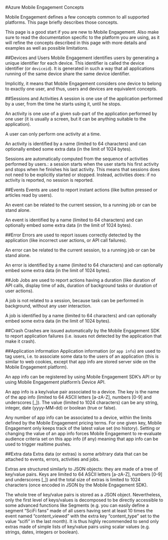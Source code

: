 <properties
	pageTitle="Mobile Engagement Concepts"
	description="Mobile Engagement Concepts"
	services="mobile-engagement"
	documentationCenter="mobile"
	authors="kpiteira"
	manager="dwrede"
	editor="" />

<tags
	ms.service="mobile-engagement"
	ms.workload="mobile"
	ms.tgt_pltfrm="mobile-android"
	ms.devlang="na"
	ms.topic="get-started-article"
	ms.date="01/24/2015"
	ms.author="kapiteir" />

#Azure Mobile Engagement Concepts

Mobile Engagement defines a few concepts common to all supported platforms. This page briefly describes those concepts.

This page is a good start if you are new to Mobile Engagement. Also make sure to read the documentation specific to the platform you are using, as it will refine the concepts described in this page with more details and examples as well as possible limitations.

##Devices and Users
Mobile Engagement identifies users by generating a unique identifier for each device. This identifier is called the device identifier (or `deviceid`). It is generated in such a way that all applications running of the same device share the same device identifier.

Implicitly, it means that Mobile Engagement considers one device to belong to exactly one user, and thus, users and devices are equivalent concepts.

##Sessions and Activities
A session is one use of the application performed by a user, from the time he starts using it, until he stops.

An activity is one use of a given sub-part of the application performed by one user (it is usually a screen, but it can be anything suitable to the application).

A user can only perform one activity at a time.

An activity is identified by a name (limited to 64 characters) and can optionally embed some extra data (in the limit of 1024 bytes).

Sessions are automatically computed from the sequence of activities performed by users.: a session starts when the user starts his first activity and stops when he finishes his last activity. This means that sessions does not need to be explicitly started or stopped. Instead, activities does: if no activity is reported, no session is reported.

##Events
Events are used to report instant actions (like button pressed or articles read by users).

An event can be related to the current session, to a running job or can be stand alone.

An event is identified by a name (limited to 64 characters) and can optionally embed some extra data (in the limit of 1024 bytes).

##Error
Errors are used to report issues correctly detected by the application (like incorrect user actions, or API call failures).

An error can be related to the current session, to a running job or can be stand alone.

An error is identified by a name (limited to 64 characters) and can optionally embed some extra data (in the limit of 1024 bytes).

##Job
Jobs are used to report actions having a duration (like duration of API calls, display time of ads, duration of background tasks or duration of user actions).

A job is not related to a session, because task can be performed in background, without any user interaction.

A job is identified by a name (limited to 64 characters) and can optionally embed some extra data (in the limit of 1024 bytes).

##Crash
Crashes are issued automatically by the Mobile Engagement SDK to report application failures (i.e. issues not detected by the application that make it crash).

##Application information
Application information (or `app info`) are used to tag users, i.e. to associate some data to the users of an application (this is similar to web cookies, except that app info are stored server side on the Mobile Engagement platform).

An app info can be registered by using Mobile Engagement SDK’s API or by using Mobile Engagement platform’s Device API.

An app info is a key/value pair associated to a device. The key is the name of the app info (limited to 64 ASCII letters [a-zA-Z], numbers [0-9] and underscores [_]). The value (limited to 1024 characters) can be any string, integer, date (yyyy-MM-dd) or boolean (true or false).

Any number of app info can be associated to a device, within the limits defined by the Mobile Engagement pricing terms. For one given key, Mobile Engagement only keeps track of the latest value set (no history). Setting or changing the value of an app info forces Mobile Engagement to re-evaluate audience criteria set on this app info (if any) meaning that app info can be used to trigger realtime pushes.

##Extra data
Extra data (or extras) is some arbitrary data that can be attached to events, errors, activities and jobs.

Extras are structured similarly to JSON objects: they are made of a tree of key/value pairs. Keys are limited to 64 ASCII letters [a-zA-Z], numbers [0-9] and underscores [_]) and the total size of extras is limited to 1024 characters (once encoded in JSON by the Mobile Engagement SDK).

The whole tree of key/value pairs is stored as a JSON object. Nevertheless, only the first level of keys/values is decomposed to be directly accessible to some advanced functions like Segments (e.g. you can easily define a segment “SciFi fans” made of all users having sent at least 10 times the event named “content_viewed” with the extra key “content_type” set to the value “scifi” in the last month). It is thus highly recommended to send only extras made of simple lists of key/value pairs using scalar values (e.g. strings, dates, integers or boolean).
